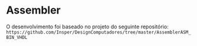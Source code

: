 # Assembler

O desenvolvimento foi baseado no projeto do seguinte repositório:
`https://github.com/Insper/DesignComputadores/tree/master/AssemblerASM_BIN_VHDL`
